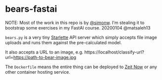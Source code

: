 # bears-fastai

NOTE: Most of the work in this repo is by [@simonw](https://github.com/simonw). I'm stealing it to bootstrap some exercises in my FastAI course. 20200104 @matsaleh13

`bears.py` is a very tiny [Starlette](https://www.starlette.io/) API server which simply accepts file image uploads and runs them against the pre-calculated model.

It also accepts a URL to an image, e.g. https://localhost/classify-url?url=https://path-to-bear-image.jpg

The `Dockerfile` means the entire thing can be deployed to [Zeit Now](https://zeit.co/now) or any other container hosting service.
